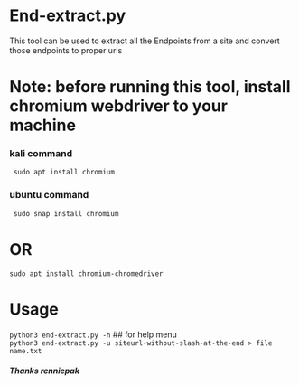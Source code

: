 # End-extract.py
This tool can be used to extract all the Endpoints from a site and convert those endpoints to proper urls

# Note: before running this tool, install chromium webdriver to your machine
### kali command
``` sudo apt install chromium```

### ubuntu command
``` sudo snap install chromium```

# OR 
```sudo apt install chromium-chromedriver```

# Usage 
```python3 end-extract.py -h``` ## for help menu<br/>
```python3 end-extract.py -u siteurl-without-slash-at-the-end > file name.txt```


##### Thanks renniepak


